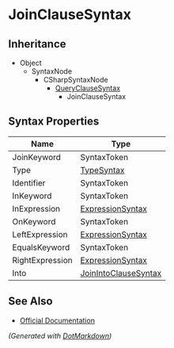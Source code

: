 # JoinClauseSyntax

## Inheritance

* Object
  * SyntaxNode
    * CSharpSyntaxNode
      * [QueryClauseSyntax](QueryClauseSyntax.md)
        * JoinClauseSyntax

## Syntax Properties

| Name            | Type                                            |
| --------------- | ----------------------------------------------- |
| JoinKeyword     | SyntaxToken                                     |
| Type            | [TypeSyntax](TypeSyntax.md)                     |
| Identifier      | SyntaxToken                                     |
| InKeyword       | SyntaxToken                                     |
| InExpression    | [ExpressionSyntax](ExpressionSyntax.md)         |
| OnKeyword       | SyntaxToken                                     |
| LeftExpression  | [ExpressionSyntax](ExpressionSyntax.md)         |
| EqualsKeyword   | SyntaxToken                                     |
| RightExpression | [ExpressionSyntax](ExpressionSyntax.md)         |
| Into            | [JoinIntoClauseSyntax](JoinIntoClauseSyntax.md) |

## See Also

* [Official Documentation](https://docs.microsoft.com/en-us/dotnet/api/microsoft.codeanalysis.csharp.syntax.joinclausesyntax)


*\(Generated with [DotMarkdown](http://github.com/JosefPihrt/DotMarkdown)\)*
